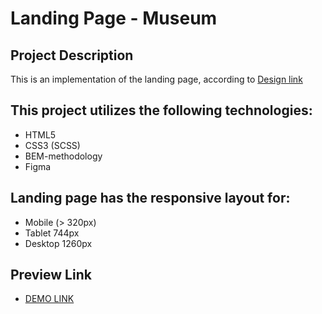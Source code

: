 # Landing Page - Museum

## Project Description
This is an implementation of the landing page, according to [Design link](https://www.figma.com/file/cRBCqE06cDrY3s4jX7h3iY/%D0%9D%D0%90%D0%9C%D0%A3-(Edit)?node-id=0%3A1)

## This project utilizes the following technologies:
- HTML5
- CSS3 (SCSS) 
- BEM-methodology
- Figma 


## Landing page has the responsive layout for:
- Mobile (> 320px)
- Tablet 744px
- Desktop 1260px

## Preview Link
 - [DEMO LINK](https://tndeineka.github.io/landing_museum-page/#home)
 



